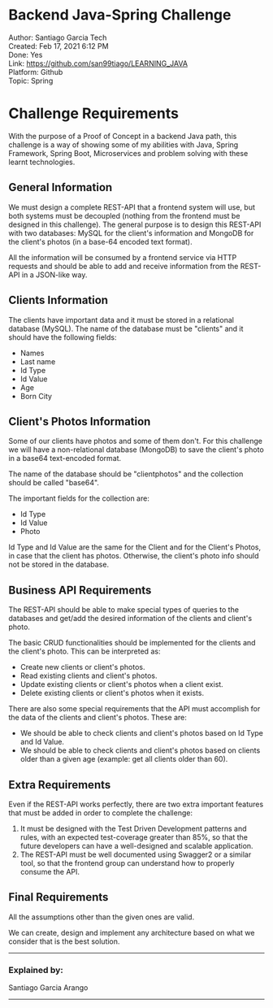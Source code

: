 # Backend Java-Spring Challenge

Author: Santiago Garcia Tech<br>
Created: Feb 17, 2021 6:12 PM<br>
Done: Yes<br>
Link: https://github.com/san99tiago/LEARNING_JAVA<br>
Platform: Github<br>
Topic: Spring<br>

# Challenge Requirements

With the purpose of a Proof of Concept in a backend Java path, this challenge is a way of showing some of my abilities with Java, Spring Framework, Spring Boot, Microservices and problem solving with these learnt technologies.

## General Information

We must design a complete REST-API that a frontend system will use, but both systems must be decoupled (nothing from the frontend must be designed in this challenge). The general purpose is to design this REST-API with two databases: MySQL for the client's information and MongoDB for the client's photos (in a base-64 encoded text format).

All the information will be consumed by a frontend service via HTTP requests and should be able to add and receive information from the REST-API in a JSON-like way.

## Clients Information

The clients have important data and it must be stored in a relational database (MySQL). The name of the database must be "clients" and it should have the following fields:

- Names
- Last name
- Id Type
- Id Value
- Age
- Born City

## Client's Photos Information

Some of our clients have photos and some of them don't. For this challenge we will have a non-relational database (MongoDB) to save the client's photo in a base64 text-encoded format.

The name of the database should be "clientphotos" and the collection should be called "base64".

The important fields for the collection are:

- Id Type
- Id Value
- Photo

Id Type and Id Value are the same for the Client and for the Client's Photos, in case that the client has photos. Otherwise, the client's photo info should not be stored in the database.

## Business API Requirements

The REST-API should be able to make special types of queries to the databases and get/add the desired information of the clients and client's photo.

The basic CRUD functionalities should be implemented for the clients and the client's photo. This can be interpreted as:

- Create new clients or client's photos.
- Read existing clients and client's photos.
- Update existing clients or client's photos when a client exist.
- Delete existing clients or client's photos when it exists.

There are also some special requirements that the API must accomplish for the data of the clients and client's photos. These are:

- We should be able to check clients and client's photos based on Id Type and Id Value.
- We should be able to check clients and client's photos based on clients older than a given age (example: get all clients older than 60).

## Extra Requirements

Even if the REST-API works perfectly, there are two extra important features that must be added in order to complete the challenge:

1. It must be designed with the Test Driven Development patterns and rules, with an expected test-coverage greater than 85%, so that the future developers can have a well-designed and scalable application.
2. The REST-API must be well documented using Swagger2 or a similar tool, so that the frontend group can understand how to properly consume the API.

## Final Requirements

All the assumptions other than the given ones are valid.

We can create, design and implement any architecture based on what we consider that is the best solution.

---

### Explained by:

Santiago Garcia Arango

---
